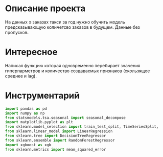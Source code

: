 # Описание проекта
  На данных о заказах такси за год нужно обучить модель предсказывающую количетсво заказов в будущем.
  Данные без пропусков.
  
# Интересное
  Написал функцию которая одновременно перебирает значения гиперпарметров и количество создаваемых признаков (скользящее среднее и lag).
  
# Инструментарий
```python
import pandas as pd
import numpy as np
from statsmodels.tsa.seasonal import seasonal_decompose
import matplotlib.pyplot as plt
from sklearn.model_selection import train_test_split, TimeSeriesSplit, RandomizedSearchCV, cross_val_score
from sklearn.linear_model import LinearRegression
from sklearn.tree import DecisionTreeRegressor
from sklearn.ensemble import RandomForestRegressor
import xgboost as xgb
from sklearn.metrics import mean_squared_error
```

